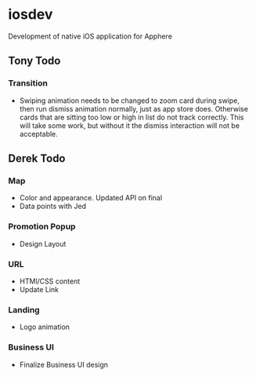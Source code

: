 # iosdev
Development of native iOS application for Apphere

## Tony Todo

### Transition
* Swiping animation needs to be changed to zoom card during swipe, then run dismiss animation normally, just as app store does. Otherwise cards that are sitting too low or high in list do not track correctly. This will take some work, but without it the dismiss interaction will not be acceptable.

## Derek Todo

### Map
* Color and appearance. Updated API on final
* Data points with Jed

### Promotion Popup
* Design Layout

### URL
* HTMl/CSS content
* Update Link

### Landing
* Logo animation 

### Business UI
* Finalize Business UI design
